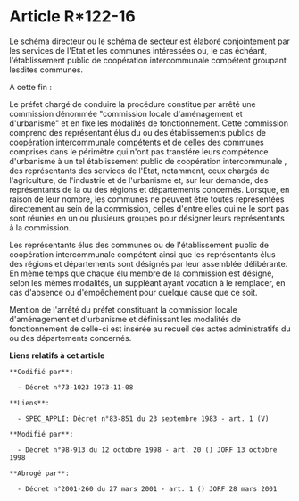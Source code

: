 # Article R*122-16

Le schéma directeur ou le schéma de secteur est élaboré conjointement par les services de l'Etat et les communes intéressées
ou, le cas échéant, l'établissement public de coopération intercommunale compétent groupant lesdites communes.

A cette fin :

Le préfet chargé de conduire la procédure constitue par arrêté une commission dénommée "commission locale d'aménagement et
d'urbanisme" et en fixe les modalités de fonctionnement. Cette commission comprend des représentant élus du ou des
établissements publics de coopération intercommunale compétents et de celles des communes comprises dans le périmètre qui
n'ont pas transfére leurs compétence d'urbanisme à un tel établissement public de coopération intercommunale , des
représentants des services de l'Etat, notamment, ceux chargés de l'agriculture, de l'industrie et de l'urbanisme et, sur leur
demande, des représentants de la ou des régions et départements concernés. Lorsque, en raison de leur nombre, les communes ne
peuvent être toutes représentées directement au sein de la commission, celles d'entre elles qui ne le sont pas sont réunies
en un ou plusieurs groupes pour désigner leurs représentants à la commission.

Les représentants élus des communes ou de l'établissement public de coopération intercommunale compétent ainsi que les
représentants élus des régions et départements sont désignés par leur assemblée délibérante. En même temps que chaque élu
membre de la commission est désigné, selon les mêmes modalités, un suppléant ayant vocation à le remplacer, en cas d'absence
ou d'empêchement pour quelque cause que ce soit.

Mention de l'arrêté du préfet constituant la commission locale d'aménagement et d'urbanisme et définissant les modalités de
fonctionnement de celle-ci est insérée au recueil des actes administratifs du ou des départements concernés.

**Liens relatifs à cet article**

	**Codifié par**:

	  - Décret n°73-1023 1973-11-08

	**Liens**:

	  - SPEC_APPLI: Décret n°83-851 du 23 septembre 1983 - art. 1 (V)

	**Modifié par**:

	  - Décret n°98-913 du 12 octobre 1998 - art. 20 () JORF 13 octobre 1998

	**Abrogé par**:

	  - Décret n°2001-260 du 27 mars 2001 - art. 1 () JORF 28 mars 2001
